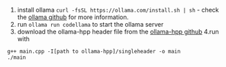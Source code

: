 1. install ollama `curl -fsSL https://ollama.com/install.sh | sh` - check the [ollama github](https://github.com/ollama/ollama?tab=readme-ov-file) for more information.
2. run `ollama run codellama` to start the ollama server
3. download the ollama-hpp header file from the [ollama-hpp github](https://github.com/jmont-dev/ollama-hpp)
4.run with 
```
g++ main.cpp -I[path to ollama-hpp]/singleheader -o main
./main
```

